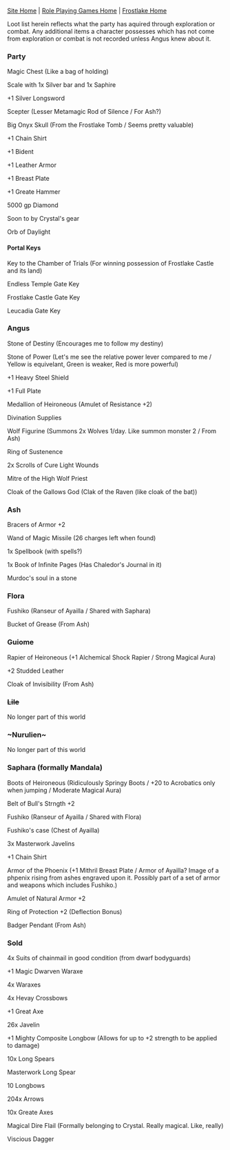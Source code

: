 [Site Home](../../../index) | [Role Playing Games Home](../../index) | [Frostlake Home](./index)

Loot list herein reflects what the party has aquired through exploration or combat. Any additional items a character possesses which has not come from exploration or combat is not recorded unless Angus knew about it.

### Party
Magic Chest (Like a bag of holding)

Scale with 1x Silver bar and 1x Saphire

+1 Silver Longsword

Scepter (Lesser Metamagic Rod of Silence / For Ash?)

Big Onyx Skull (From the Frostlake Tomb / Seems pretty valuable)

+1 Chain Shirt

+1 Bident

+1 Leather Armor

+1 Breast Plate

+1 Greate Hammer

5000 gp Diamond

Soon to by Crystal's gear

Orb of Daylight

#### Portal Keys
Key to the Chamber of Trials (For winning possession of Frostlake Castle and its land)

Endless Temple Gate Key

Frostlake Castle Gate Key

Leucadia Gate Key

### Angus
Stone of Destiny (Encourages me to follow my destiny)

Stone of Power (Let's me see the relative power lever compared to me / Yellow is equivelant, Green is weaker, Red is more powerful)

+1 Heavy Steel Shield

+1 Full Plate

Medallion of Heironeous (Amulet of Resistance +2)

Divination Supplies

Wolf Figurine (Summons 2x Wolves 1/day. Like summon monster 2 / From Ash)

Ring of Sustenence

2x Scrolls of Cure Light Wounds

Mitre of the High Wolf Priest

Cloak of the Gallows God (Clak of the Raven (like cloak of the bat))

### Ash
Bracers of Armor +2

Wand of Magic Missile (26 charges left when found)

1x Spellbook (with spells?)

1x Book of Infinite Pages (Has Chaledor's Journal in it)

Murdoc's soul in a stone

### Flora
Fushiko (Ranseur of Ayailla / Shared with Saphara)

Bucket of Grease (From Ash)

### Guiome
Rapier of Heironeous (+1 Alchemical Shock Rapier / Strong Magical Aura)

+2 Studded Leather

Cloak of Invisibility (From Ash)

### ~~Lile~~
No longer part of this world

### ~Nurulien~
No longer part of this world

### Saphara (formally Mandala)
Boots of Heironeous (Ridiculously Springy Boots / +20 to Acrobatics only when jumping / Moderate Magical Aura)

Belt of Bull's Strngth +2

Fushiko (Ranseur of Ayailla / Shared with Flora)

Fushiko's case (Chest of Ayailla)

3x Masterwork Javelins

+1 Chain Shirt

Armor of the Phoenix (+1 Mithril Breast Plate / Armor of Ayailla? Image of a phpenix rising from ashes engraved upon it. Possibly part of a set of armor and weapons which includes Fushiko.)

Amulet of Natural Armor +2

Ring of Protection +2 (Deflection Bonus)

Badger Pendant (From Ash)

### Sold
4x Suits of chainmail in good condition (from dwarf bodyguards)

+1 Magic Dwarven Waraxe

4x Waraxes

4x Hevay Crossbows

+1 Great Axe

26x Javelin

+1 Mighty Composite Longbow (Allows for up to +2 strength to be applied to damage)

10x Long Spears

Masterwork Long Spear

10 Longbows

204x Arrows

10x Greate Axes

Magical Dire Flail (Formally belonging to Crystal. Really magical. Like, really)

Viscious Dagger